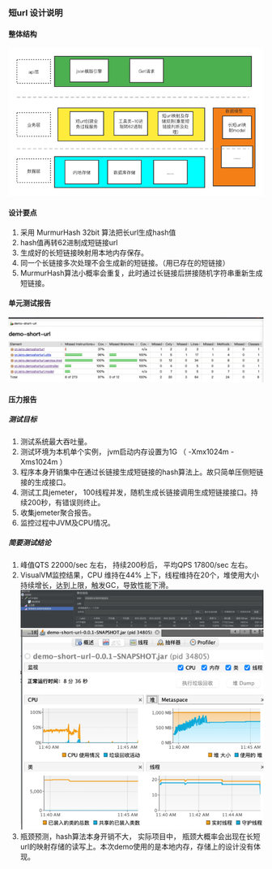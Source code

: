 ### 短url 设计说明 ###

#### 整体结构 #####
![系统结构图](短url架构图.png)

#### 设计要点 ####
1. 采用 MurmurHash 32bit 算法把长url生成hash值
2. hash值再转62进制成短链接url
3. 生成好的长短链接映射用本地内存保存。
4. 同一个长链接多次处理不会生成新的短链接。（用已存在的短链接）
5. MurmurHash算法小概率会重复，此时通过长链接后拼接随机字符串重新生成短链接。

#### 单元测试报告 ####
![覆盖率截图](jacoco-report.jpg)

#### 压力报告 ####
##### 测试目标 ####
1. 测试系统最大吞吐量。
2. 测试环境为本机单个实例， jvm启动内存设置为1G （ -Xmx1024m -Xms1024m ）
3. 程序本身开销集中在通过长链接生成短链接的hash算法上。故只简单压侧短链接的生成接口。
4. 测试工具jemeter， 100线程并发，随机生成长链接调用生成短链接接口。持续200秒，有错误则终止。
5. 收集jemeter聚合报告。
6. 监控过程中JVM及CPU情况。

##### 简要测试结论 #####
1. 峰值QTS 22000/sec 左右， 持续200秒后， 平均QPS 17800/sec 左右。
2. VisualVM监控结果，CPU 维持在44% 上下，线程维持在20个，堆使用大小持续增长，达到上限，触发GC，导致性能下滑。
![img.png](img.png)
![img_1.png](img_1.png)
3. 瓶颈预测，hash算法本身开销不大， 实际项目中， 瓶颈大概率会出现在长短url的映射存储的读写上。本次demo使用的是本地内存，存储上的设计没有体现。